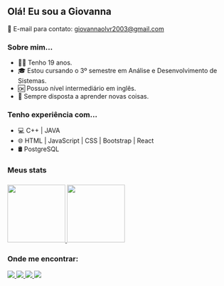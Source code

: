 ## Olá! Eu sou a Giovanna 

📧 E-mail para contato: giovannaolvr2003@gmail.com

<h3> Sobre mim... </h3>

- 🙋‍♀️ Tenho 19 anos.
- 🎓 Estou cursando o 3º semestre em Análise e Desenvolvimento de Sistemas.
- 🆗 Possuo nível intermediário em inglês.
- 🧐 Sempre disposta a aprender novas coisas.

<h3> Tenho experiência com... </h3>

- 💻 C++		|		JAVA		
- 🌐 HTML		|		JavaScript		|		CSS		|		Bootstrap		|		React
- 🛢 PostgreSQL

<h3> Meus stats<h3/>
<div >
  <a href="https://github.com/giovannaolvr">
    <img height="130em" src="https://github-readme-stats.vercel.app/api?username=giovannaolvr&count_private=true&include_all_commits=true&show_icons=true&theme=tokyonight&hide_border=false&show_owner=true"/>
    <img height="130em" src="https://github-readme-stats.vercel.app/api/top-langs/?username=giovannaolvr&theme=tokyonight&hide_border=false&&layout=compact"/>
  </a>
</div>

<h3> Onde me encontrar: </h3>

<div>
  <a href="https://github.com/giovannaolvr">
    <img src="https://img.shields.io/badge/GitHub-100000?style=for-the-badge&logo=github&logoColor=white"/>
  <a href="giovannaolvr2003@gmail.com">
    <img src="https://img.shields.io/badge/Gmail-D14836?style=for-the-badge&logo=gmail&logoColor=white"/>
	<a href="https://www.linkedin.com/in/giovanna-oliveira-0b8414268/">
		<img src="https://img.shields.io/badge/LinkedIn-0077B5?style=for-the-badge&logo=linkedin&logoColor=white" />
  <a href="https://www.instagram.com/giovanna_olvr/">
    <img src="https://img.shields.io/badge/Instagram-E4405F?style=for-the-badge&logo=instagram&logoColor=white" />
</div>
